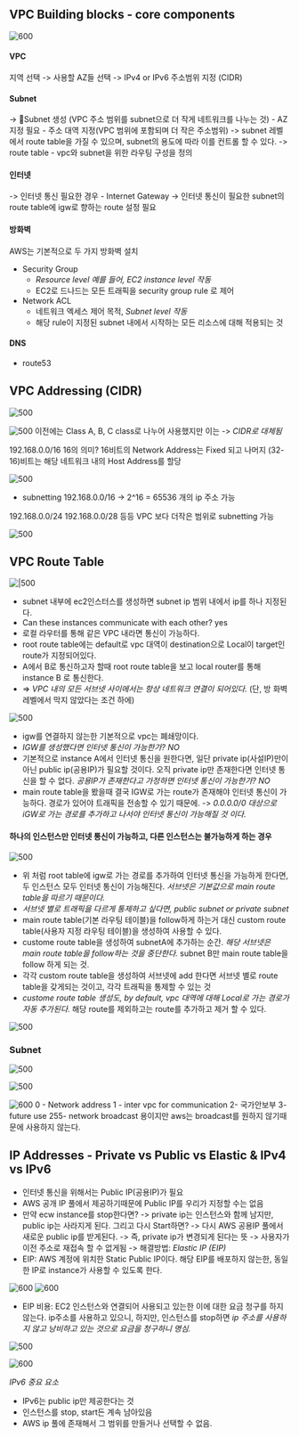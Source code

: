 ## VPC Building blocks - core components
![600](images/Pasted%20image%2020241013155837.png)
#### VPC
지역 선택 
-> 사용할 AZ들 선택 
-> IPv4 or IPv6 주소범위 지정 (CIDR)
#### Subnet
-> Subnet 생성 (VPC 주소 범위를 subnet으로 더 작게 네트워크를 나누는 것) - AZ 지정 필요 - 주소 대역 지정(VPC 범위에 포함되며 더 작은 주소범위)
-> subnet 레벨에서 route table을 가질 수 있으며, subnet의 용도에 따라 이를 컨트롤 할 수 있다.
-> route table - vpc와 subnet을 위한 라우팅 구성을 정의

#### 인터넷
-> 인터넷 통신 필요한 경우 - Internet Gateway
-> 인터넷 통신이 필요한 subnet의 route table에 igw로 향하는 route 설정 필요

#### 방화벽
AWS는 기본적으로 두 가지 방화벽 설치
- Security Group
	- *Resource level 예를 들어, EC2 instance level 작동*
	- EC2로 드나드는 모든 트래픽을 security group rule 로 제어
- Network ACL
	- 네트워크 엑세스 제어 목적, *Subnet level 작동*
	- 해당 rule이 지정된 subnet 내에서 시작하는 모든 리소스에 대해 적용되는 것

#### DNS
- route53

## VPC Addressing (CIDR)
![500](images/Pasted%20image%2020241013160827.png)

![500](images/Pasted%20image%2020241013161020.png)
이전에는 Class A, B, C class로 나누어 사용했지만 이는 -> *CIDR로 대체됨*

192.168.0.0/16
16의 의미?
16비트의 Network Address는 Fixed 되고 나머지 (32-16)비트는 해당 네트워크 내의 Host Address를 할당


![500](images/Pasted%20image%2020241013161037.png)

+ subnetting 
192.168.0.0/16 -> 2^16  = 65536 개의 ip 주소 가능 

192.168.0.0/24
192.168.0.0/28 
등등 VPC 보다 더작은 범위로 subnetting 가능

![500](images/Pasted%20image%2020241013161059.png)


## VPC Route Table

![|500](images/Pasted%20image%2020241013162913.png)
- subnet 내부에 ec2인스터스를 생성하면 subnet ip 범위 내에서 ip를 하나 지정된다.
- Can these instances communicate with each other? yes
- 로컬 라우터를 통해 같은 VPC 내라면 통신이 가능하다.
- root route table에는 default로 vpc 대역이 destination으로 Local이 target인 route가 지정되어있다.
- A에서 B로 통신하고자 할때 root route table을 보고 local router를 통해 instance B 로 통신한다.
- => *VPC 내의 모든 서브넷 사이에서는 항상 네트워크 연결이 되어있다.* (단, 방 화벽 레벨에서 막지 않았다는 조건 하에)

![500](images/Pasted%20image%2020241013163326.png)
- igw를 연결하지 않는한 기본적으로 vpc는 폐쇄망이다.
- *IGW를 생성했다면 인터넷 통신이 가능한가? NO*
- 기본적으로 instance A에서 인터넷 통신을 원한다면, 일단 private ip(사설IP)만이 아닌 public ip(공용IP)가 필요할 것이다. 오직 private ip만 존재한다면 인터넷 통신을 할 수 없다.
  *공용IP가 존재한다고 가정하면 인터넷 통신이 가능한가? NO*
- main route table을 봤을때 결국 IGW로 가는 route가 존재해야 인터넷 통신이 가능하다. 경로가 있어야 트래픽을 전송할 수 있기 때문에. 
  -> *0.0.0.0/0 대상으로 iGW로 가는 경로를 추가하고 나서야 인터넷 통신이 가능해질 것 이다.*

#### 하나의 인스턴스만 인터넷 통신이 가능하고, 다른 인스턴스는 불가능하게 하는 경우
![500](images/Pasted%20image%2020241013163338.png)
- 위 처럼 root table에 igw로 가는 경로를 추가하여 인터넷 통신을 가능하게 한다면, 두 인스턴스 모두 인터넷 통신이 가능해진다. *서브넷은 기본값으로 main route table을 따르기 때문이다.*
- *서브넷 별로 트래픽을 다르게 통제하고 싶다면, public subnet  or private subnet*
- main route table(기본 라우팅 테이블)을 follow하게 하는거 대신 custom route table(사용자 지정 라우팅 테이블)을 생성하여 사용할 수 있다.
- custome route table을 생성하여 subnetA에 추가하는 순간. 
  *해당 서브넷은 main route table을 follow하는 것을 중단한다.*
  subnet B만 main route table을 follow 하게 되는 것.
- 각각 custom route table을 생성하여 서브넷에 add 한다면 서브넷 별로 route table을 갖게되는 것이고, 각각 트래픽을 통제할 수 있는 것
- *custome route table 생성도, by default, vpc 대역에 대해 Local로 가는 경로가 자동 추가된다.* 해당 route를 제외하고는 route를 추가하고 제거 할 수 있다.

![500](images/Pasted%20image%2020241013165431.png)

### Subnet
![500](images/Pasted%20image%2020241013165547.png)

![500](images/Pasted%20image%2020241013165614.png)

![600](images/Pasted%20image%2020241013165841.png)
0 - Network address
1 - inter vpc for communication
2- 국가안보부
3- future use
255- network broadcast 용이지만 aws는 broadcast를 원하지 않기때문에 사용하지 않는다.

## IP Addresses - Private vs Public vs Elastic & IPv4 vs IPv6

- 인터넷 통신을 위해서는 Public IP(공용IP)가 필요
- AWS 공개 IP 풀에서 제공하기때문에 Public IP를 우리가 지정할 수는 없음
- 만약 ecw instance를 stop한다면?
  -> private ip는 인스턴스와 함께 남지만, public ip는 사라지게 된다.
  그리고 다시 Start하면?
  -> 다시 AWS 공용IP 풀에서 새로운 public ip를 받게된다.
  -> 즉, private ip가 변경되게 된다는 뜻 
  -> 사용자가 이전 주소로 재접속 할 수 없게됨
  -> 해결방법: *Elastic IP (EIP)*
-  EIP: AWS 계정에 위치한 Static Public IP이다. 
  해당 EIP를 배포하지 않는한, 동일한 IP로 instance가 사용할 수 있도록 한다.

![600](images/Pasted%20image%2020241013170411.png)
![600](images/Pasted%20image%2020241013170425.png)
- EIP 비용: EC2 인스턴스와 연결되어 사용되고 있는한 이에 대한 요금 청구를 하지 않는다. ip주소를 사용하고 있으니,
  하지만, 인스턴스를 stop하면 *ip 주소를 사용하지 않고 낭비하고 있는 것으로 요금을 청구하니 명심.*
  

![500](images/Pasted%20image%2020241013170447.png)

![600](images/Pasted%20image%2020241013170459.png)

*IPv6 중요 요소*
- IPv6는 public ip만 제공한다는 것
- 인스턴스를 stop, start든 계속 남아있음
- AWS ip 풀에 존재해서 그 범위를 만들거나 선택할 수 없음.
